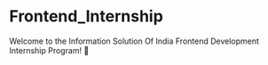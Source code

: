 # Frontend_Internship
Welcome to the Information Solution Of India Frontend Development Internship Program! 🚀
